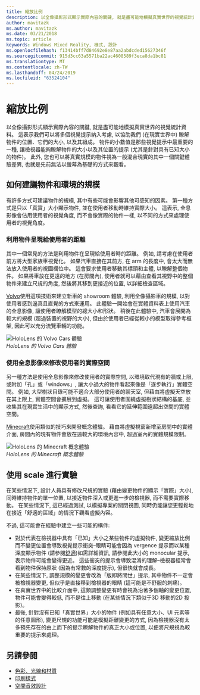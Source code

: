 ```yaml
---
title: 縮放比例
description: 以全像攝影形式顯示實際內容的關鍵, 就是盡可能地模擬真實世界的視覺統計資料。
author: mavitazk
ms.author: mavitazk
ms.date: 03/21/2018
ms.topic: article
keywords: Windows Mixed Reality, 樣式, 設計
ms.openlocfilehash: f13414bff7d84692e8e87aa2abdcded15627346f
ms.sourcegitcommit: 915d3cc63a5571ba22ac4608589f3eca8da1bc81
ms.translationtype: MT
ms.contentlocale: zh-TW
ms.lasthandoff: 04/24/2019
ms.locfileid: "63524104"
---
```

# <a name="scale"></a>縮放比例

以全像攝影形式顯示實際內容的關鍵, 就是盡可能地模擬真實世界的視覺統計資料。 這表示我們可以將多個視覺提示納入考慮, 以協助我們 (在現實世界中) 瞭解物件的位置、它們的大小, 以及其組成。 物件的小數值是那些視覺提示中最重要的一種, 讓檢視器能夠瞭解物件的大小以及其位置的提示 (尤其是針對具有已知大小的物件)。 此外, 您也可以將真實規模的物件視為一般混合現實的其中一個關鍵體驗差異, 也就是先前無法以螢幕為基礎的方式來觀看。

## <a name="how-to-suggest-the-scale-of-objects-and-environments"></a>如何建議物件和環境的規模

有許多方式可建議物件的規模, 其中有些可能會影響其他可感知的因素。 第一種方式是只以「真實」大小顯示物件, 並在使用者移動時維持實際大小。 這表示, 全息影像會佔用使用者的視覺角度, 而不會像實際的物件一樣, 以不同的方式來處理使用者的視覺角度。

### <a name="utilize-the-distance-of-objects-as-they-are-presented-to-the-user"></a>利用物件呈現給使用者的距離

其中一個常見的方法是利用物件在呈現給使用者時的距離。 例如, 請考慮在使用者前方將大型家族車視覺化。 如果汽車直接在其前方, 在 arm 的長度中, 會太大而無法放入使用者的視圖欄位中。 這會要求使用者移動其標頭和主體, 以瞭解整個物件。 如果將車放在更遠的地方 (在房間內), 使用者就可以藉由查看其視野中的整個物件來建立尺規的角度, 然後將其移到更接近的位置, 以詳細檢查區域。

[Volvo](https://www.youtube.com/watch?v=DilzwF90vec)使用這項技術來建立新車的 showroom 體驗, 利用全像攝影車的規模, 以對使用者感到逼真且直覺的方式來運用。 此體驗一開始會在實體資料表上使用汽車的全息影像, 讓使用者瞭解模型的總大小和形狀。 稍後在此體驗中, 汽車會展開為較大的規模 (超過裝置的視野的大小), 但由於使用者已經從較小的模型取得參考框架, 因此可以充分流覽車輛的功能。

![HoloLens 的 Volvo Cars 體驗](images/volvo-cars-microsoft-hololens-experience01-640px.jpg)<br>
*HoloLens 的 Volvo Cars 體驗*

### <a name="use-holograms-to-modify-the-users-real-space"></a>使用全息影像來修改使用者的實際空間

另一種方法是使用全息影像來修改使用者的實際空間, 以環境取代現有的牆或上限, 或附加「孔」或「windows」, 讓大小過大的物件看起來像是「逐步執行」實體空間。 例如, 大型樹狀目錄可能不適合大部分使用者的聊天室, 但藉由將虛擬天空放在其上限上, 實體空間會擴展到虛擬。 這可讓使用者圍繞虛擬樹狀結構的基底, 並收集其在現實生活中的顯示方式, 然後查詢, 看看它的延伸範圍遠超出空間的實體空間。

[Minecraft](https://minecraft.net/)使用類似的技巧來開發概念體驗。 藉由將虛擬視窗新增至房間中的實體介面, 房間內的現有物件會放在遠較大的環境內容中, 超過室內的實體規模限制。

![HoloLens 的 Minecraft 概念體驗](images/800px-minecraftwindow-640px.jpg)<br>
*HoloLens 的 Minecraft 概念體驗*

## <a name="experimenting-with-scale"></a>使用 scale 進行實驗

在某些情況下, 設計人員具有修改尺規的實驗 (藉由變更物件的顯示「實際」大小), 同時維持物件的單一位置, 以接近物件深入或更進一步的檢視器, 而不需要實際移動。 在某些情況下, 這已經過測試, 以模擬專案的關閉視圖, 同時仍能讓您更輕鬆地在接近「舒適的區域」的情況下觀看虛擬內容。

不過, 這可能會在經驗中建立一些可能的構件:
* 對於代表在檢視器中具有「已知」大小之某些物件的虛擬物件, 變更縮放比例而不變更位置會導致視覺提示衝突–眼睛可能會因為 vergence 提示而以某種深度顯示物件 (請參閱[舒適](comfort.md))如需詳細資訊, 請參閱此大小的 monocular 提示, 表示物件可能會變得更近。 這些衝突的提示會導致混淆的理解–檢視器經常會看到物件保持原狀 (因為有常數的深度提示), 但很快就會成長。
* 在某些情況下, 調整規模的變更會改為「版即將問世」提示, 其中物件不一定會被檢視器變更, 但似乎是直接移到檢視器的眼睛 (這可能是不舒服的刺痛)。
* 在真實世界中的比較介面中, 這類調整變更有時會視為沿著多個軸的變更位置, 物件可能會變得較低, 而不是往上移動 (在某些情況下類似于3D 移動的2D 投影)。
* 最後, 針對沒有已知「真實世界」大小的物件 (例如具有任意大小、UI 元素等的任意圖形), 變更尺規的功能可能是模擬距離變更的方式, 因為檢視器沒有太多預先存在的由上而下的提示瞭解物件的真正大小或位置, 以便將尺規視為較重要的提示來處理。

## <a name="see-also"></a>另請參閱
* [色彩、光線和材質](color,-light-and-materials.md)
* [印刷樣式](typography.md)
* [空間音效設計](spatial-sound-design.md)
